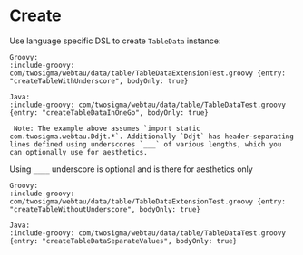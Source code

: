 # Create

Use language specific DSL to create `TableData` instance:

```tabs
Groovy:
:include-groovy: com/twosigma/webtau/data/table/TableDataExtensionTest.groovy {entry: "createTableWithUnderscore", bodyOnly: true}

Java:
:include-groovy: com/twosigma/webtau/data/table/TableDataTest.groovy {entry: "createTableDataInOneGo", bodyOnly: true}

 Note: The example above assumes `import static com.twosigma.webtau.Ddjt.*`. Additionally `Ddjt` has header-separating 
lines defined using underscores `___` of various lengths, which you can optionally use for aesthetics. 
```

Using `____` underscore is optional and is there for aesthetics only

```tabs
Groovy:
:include-groovy: com/twosigma/webtau/data/table/TableDataExtensionTest.groovy {entry: "createTableWithoutUnderscore", bodyOnly: true}

Java:
:include-groovy: com/twosigma/webtau/data/table/TableDataTest.groovy {entry: "createTableDataSeparateValues", bodyOnly: true}
```
